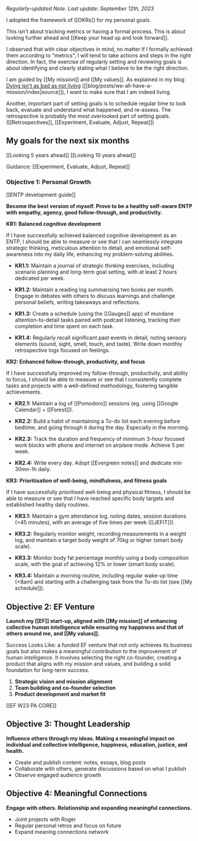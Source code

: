 _Regularly-updated Note. Last update: September 12th, 2023_

I adopted the framework of [[OKRs]] for my personal goals.

This isn't about tracking metrics or having a formal process.
This is about looking further ahead and [[Keep your head up and look forward]].

I observed that with clear objectives in mind, no matter if I formally achieved them according to "metrics", I will tend to take actions and steps in the right direction.
In fact, the exercise of regularly setting and reviewing goals is about identifying and clearly stating what I believe to be the right direction.

I am guided by [[My mission]] and [[My values]]. As explained in my blog [Dying isn't as bad as not living](https://mindthegapblog.com/posts/we-all-have-a-mission/) ([[blog/posts/we-all-have-a-mission/index|source]]), I want to make sure that I am indeed living.

Another, important part of setting goals is to schedule regular time to look back, evaluate and understand what happened, and re-assess. The retrospective is probably the most overlooked part of setting goals. ([[Retrospectives]], [[Experiment, Evaluate, Adjust, Repeat]])

## My goals for the next six months

[[Looking 5 years ahead]] [[Looking 10 years ahead]]

Guidance: [[Experiment, Evaluate, Adjust, Repeat]]
### Objective 1: Personal Growth

[[ENTP development guide]]

**Become the best version of myself. Prove to be a healthy self-aware ENTP with empathy, agency, good follow-through, and productivity.**

**KR1: Balanced cognitive development**

If I have successfully achieved balanced cognitive development as an ENTP, I should be able to measure or see that I can seamlessly integrate strategic thinking, meticulous attention to detail, and emotional self-awareness into my daily life, enhancing my problem-solving abilities.

  - **KR1.1:** Maintain a journal of strategic thinking exercises, including scenario planning and long-term goal setting, with at least 2 hours dedicated per week.

  - **KR1.2:** Maintain a reading log summarising two books per month. Engage in debates with others to discuss learnings and challenge personal beliefs, writing takeaways and reflections.

  - **KR1.3:** Create a schedule (using the [[Gauges]] app) of mundane attention-to-detail tasks paired with podcast listening, tracking their completion and time spent on each task.

  - **KR1.4:** Regularly recall significant past events in detail, noting sensory elements (sound, sight, smell, touch, and taste). Write down monthly retrospective logs focused on feelings.

**KR2: Enhanced follow-through, productivity, and focus**

If I have successfully improved my follow-through, productivity, and ability to focus, I should be able to measure or see that I consistently complete tasks and projects with a well-defined methodology, fostering tangible achievements.

  - **KR2.1:** Maintain a log of [[Pomodoro]] sessions (eg. using [[Google Calendar]] + [[Forest]]).

  - **KR2.2:** Build a habit of maintaining a To-do list each evening before bedtime, and going through it during the day. Especially in the morning.

  - **KR2.3:** Track the duration and frequency of minimum 3-hour focused work blocks with phone and internet on airplane mode. Achieve 5 per week.

  - **KR2.4:** Write every day. Adopt [[Evergreen notes]] and dedicate min 30mn-1h daily.

**KR3: Prioritisation of well-being, mindfulness, and fitness goals**

If I have successfully prioritised well-being and physical fitness, I should be able to measure or see that I have reached specific body targets and established healthy daily routines.

  - **KR3.1:** Maintain a gym attendance log, noting dates, session durations (>45 minutes), with an average of five times per week ([[JEFIT]]).

  - **KR3.2:** Regularly monitor weight, recording measurements in a weight log, and maintain a target body weight of 70kg or higher (smart body scale).

  - **KR3.3:** Monitor body fat percentage monthly using a body composition scale, with the goal of achieving 12% or lower (smart body scale).

  - **KR3.4:** Maintain a morning routine, including regular wake-up time (<8am) and starting with a challenging task from the To-do list (see [[My schedule]]).

## Objective 2: EF Venture

**Launch my [[EF]] start-up, aligned with [[My mission]] of enhancing collective human intelligence while ensuring my happiness and that of others around me, and [[My values]].**

Success Looks Like: a funded EF venture that not only achieves its business goals but also makes a meaningful contribution to the improvement of human intelligence. It involves selecting the right co-founder, creating a product that aligns with my mission and values, and building a solid foundation for long-term success.

1. **Strategic vision and mission alignment**
2. **Team building and co-founder selection**
3. **Product development and market fit**

[[EF W23 PA CORE]]

## Objective 3: Thought Leadership

**Influence others through my ideas. Making a meaningful impact on individual and collective intelligence, happiness, education, justice, and health.**

- Create and publish content: notes, essays, blog posts
- Collaborate with others, generate discussions based on what I publish
- Observe engaged audience growth

## Objective 4: Meaningful Connections

**Engage with others. Relationship and expanding meaningful connections.**

- Joint projects with Roger
- Regular personal retros and focus on future
- Expand meaning connections network

